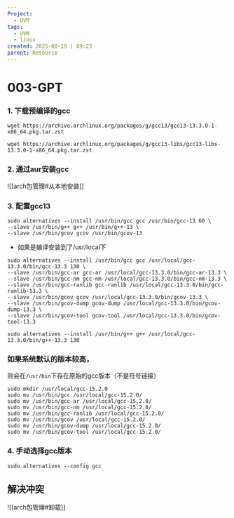 ```yaml
---
Project:
  - UVM
tags:
  - UVM
  - linux
created: 2025-08-19 | 09:23
parent: Resource
---
```

# 003-GPT

### 1. 下载预编译的gcc
```
wget https://archive.archlinux.org/packages/g/gcc13/gcc13-13.3.0-1-x86_64.pkg.tar.zst

wget https://archive.archlinux.org/packages/g/gcc13-libs/gcc13-libs-13.3.0-1-x86_64.pkg.tar.zst
```

### 2. 通过aur安装gcc

![[arch包管理#从本地安装]]


### 3. 配置gcc13 

```
sudo alternatives --install /usr/bin/gcc gcc /usr/bin/gcc-13 60 \
--slave /usr/bin/g++ g++ /usr/bin/g++-13 \
--slave /usr/bin/gcov gcov /usr/bin/gcov-13
```
- 如果是编译安装到了/usr/local下
```
sudo alternatives --install /usr/bin/gcc gcc /usr/local/gcc-13.3.0/bin/gcc-13.3 130 \
--slave /usr/bin/gcc-ar gcc-ar /usr/local/gcc-13.3.0/bin/gcc-ar-13.3 \
--slave /usr/bin/gcc-nm gcc-nm /usr/local/gcc-13.3.0/bin/gcc-nm-13.3 \
--slave /usr/bin/gcc-ranlib gcc-ranlib /usr/local/gcc-13.3.0/bin/gcc-ranlib-13.3 \
--slave /usr/bin/gcov gcov /usr/local/gcc-13.3.0/bin/gcov-13.3 \
--slave /usr/bin/gcov-dump gcov-dump /usr/local/gcc-13.3.0/bin/gcov-dump-13.3 \
--slave /usr/bin/gcov-tool gcov-tool /usr/local/gcc-13.3.0/bin/gcov-tool-13.3

sudo alternatives --install /usr/bin/g++ g++ /usr/local/gcc-13.3.0/bin/g++-13.3 130
```


### 如果系统默认的版本较高，
则会在`/usr/bin`下存在原始的gcc版本（不是符号链接）
```
sudo mkdir /usr/local/gcc-15.2.0
sudo mv /usr/bin/gcc /usr/local/gcc-15.2.0/
sudo mv /usr/bin/gcc-ar /usr/local/gcc-15.2.0/
sudo mv /usr/bin/gcc-nm /usr/local/gcc-15.2.0/
sudo mv /usr/bin/gcc-ranlib /usr/local/gcc-15.2.0/
sudo mv /usr/bin/gcov /usr/local/gcc-15.2.0/
sudo mv /usr/bin/gcov-dump /usr/local/gcc-15.2.0/
sudo mv /usr/bin/gcov-tool /usr/local/gcc-15.2.0/
```




### 4. 手动选择gcc版本
```
sudo alternatives --config gcc
```
## 解决冲突

![[arch包管理#卸载]]
